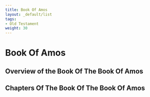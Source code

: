 ```yaml
---
title: Book Of Amos
layout: _default/list
tags:
- Old Testament
weight: 30
---
```

# Book Of Amos

## Overview of the Book Of The Book Of Amos

## Chapters Of The Book Of The Book Of Amos